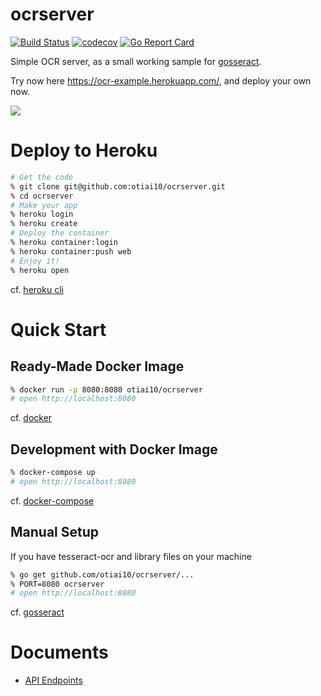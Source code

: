 # ocrserver

[![Build Status](https://travis-ci.org/otiai10/ocrserver.svg?branch=master)](https://travis-ci.org/otiai10/ocrserver)
[![codecov](https://codecov.io/gh/otiai10/ocrserver/branch/master/graph/badge.svg)](https://codecov.io/gh/otiai10/ocrserver)
[![Go Report Card](https://goreportcard.com/badge/github.com/otiai10/ocrserver)](https://goreportcard.com/report/github.com/otiai10/ocrserver)

Simple OCR server, as a small working sample for [gosseract](https://github.com/otiai10/gosseract).

Try now here https://ocr-example.herokuapp.com/, and deploy your own now.

[![](https://user-images.githubusercontent.com/931554/36279290-7134626a-124b-11e8-8e47-d93b7122ea0d.png)](https://ocr-example.herokuapp.com)

# Deploy to Heroku

```sh
# Get the code
% git clone git@github.com:otiai10/ocrserver.git
% cd ocrserver
# Make your app
% heroku login
% heroku create
# Deploy the container
% heroku container:login
% heroku container:push web
# Enjoy it!
% heroku open
```

cf. [heroku cli](https://devcenter.heroku.com/articles/heroku-cli#download-and-install)


# Quick Start

## Ready-Made Docker Image

```sh
% docker run -p 8080:8080 otiai10/ocrserver
# open http://localhost:8080
```

cf. [docker](https://www.docker.com/products/docker-toolbox)

## Development with Docker Image

```sh
% docker-compose up
# open http://localhost:8080
```

cf. [docker-compose](https://www.docker.com/products/docker-toolbox)

## Manual Setup

If you have tesseract-ocr  and library files on your machine

```sh
% go get github.com/otiai10/ocrserver/...
% PORT=8080 ocrserver
# open http://localhost:8080
```

cf. [gosseract](https://github.com/otiai10/gosseract)

# Documents

- [API Endpoints](https://github.com/otiai10/ocrserver/wiki/API-Endpoints)

